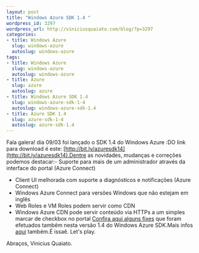 ```yaml
--- 
layout: post
title: "Windows Azure SDK 1.4 "
wordpress_id: 3297
wordpress_url: http://viniciusquaiato.com/blog/?p=3297
categories: 
- title: Windows Azure
  slug: windows-azure
  autoslug: windows-azure
tags: 
- title: Windows Azure
  slug: windows-azure
  autoslug: windows-azure
- title: Azure
  slug: azure
  autoslug: azure
- title: Windows Azure SDK 1.4
  slug: windows-azure-sdk-1-4
  autoslug: windows-azure-sdk-1.4
- title: Azure SDK 1.4
  slug: azure-sdk-1-4
  autoslug: azure-sdk-1.4
---
```

Fala galera! dia 09/03 foi lançado o SDK 1.4 do Windows Azure :DO link para download é este: [http://bit.ly/azuresdk14](http://bit.ly/azuresdk14).Dentre as novidades, mudanças e correções podemos destacar:- Suporte para mais de um administrador através da interface do portal (Azure Connect)
- Client UI melhorada com suporte a diagnósticos e notificações (Azure Connect)
- Windows Azure Connect para versões Windows que não estejam em inglês
- Web Roles e VM Roles podem servir como CDN
- Windows Azure CDN pode servir conteúdo via HTTPs a um simples marcar de checkbox no portal
[Confira aqui alguns fixes](http://www.microsoft.com/downloads/en/details.aspx?FamilyID=7a1089b6-4050-4307-86c4-9dadaa5ed018&displaylang=en#QuickDetails) que foram efetuados também nesta versão 1.4 do Windows Azure SDK.Mais infos [aqui](http://blogs.msdn.com/b/cesardelatorre/archive/2011/03/10/updated-windows-azure-sdk-v-1-4-and-windows-azure-management-portal.aspx) também.É issaê. Let's play.

Abraços,
Vinicius Quaiato.
